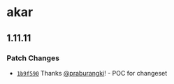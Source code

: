 # akar

## 1.11.11

### Patch Changes

- [`1b9f590`](https://github.com/vinicunca/akar/commit/1b9f590e7309587f26408b833db60ca2f71c5f52) Thanks [@praburangki](https://github.com/praburangki)! - POC for changeset
